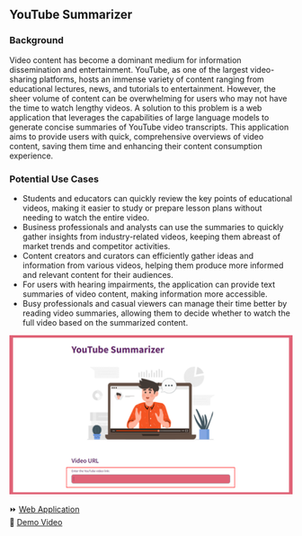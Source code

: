 ## YouTube Summarizer

### Background
Video content has become a dominant medium for information dissemination and entertainment. YouTube, as one of the largest video-sharing platforms, hosts an immense variety of content ranging from educational lectures, news, and tutorials to entertainment. However, the sheer volume of content can be overwhelming for users who may not have the time to watch lengthy videos. A solution to this problem is a web application that leverages the capabilities of large language models to generate concise summaries of YouTube video transcripts. This application aims to provide users with quick, comprehensive overviews of video content, saving them time and enhancing their content consumption experience.

### Potential Use Cases
- Students and educators can quickly review the key points of educational videos, making it easier to study or prepare lesson plans without needing to watch the entire video.
- Business professionals and analysts can use the summaries to quickly gather insights from industry-related videos, keeping them abreast of market trends and competitor activities.
- Content creators and curators can efficiently gather ideas and information from various videos, helping them produce more informed and relevant content for their audiences.
- For users with hearing impairments, the application can provide text summaries of video content, making information more accessible.
- Busy professionals and casual viewers can manage their time better by reading video summaries, allowing them to decide whether to watch the full video based on the summarized content.

![YouTube_Summarizer](img/YouTube_Summarizer.png)

<div>⏩ <a href="https://shihjen-youtube-summarizer-app-m6seph.streamlit.app/">Web Application<a></div>
<div>🎥 <a href="https://youtu.be/pZJ543VovT0">Demo Video<a></div>
